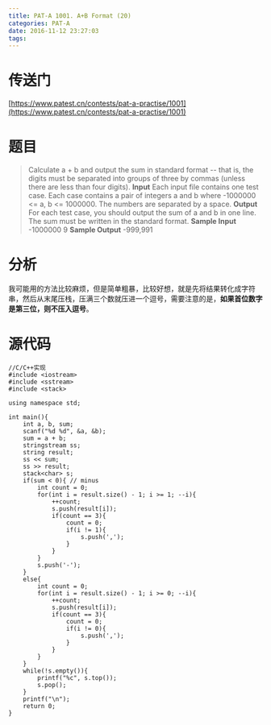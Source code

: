 ```yaml
---
title: PAT-A 1001. A+B Format (20)
categories: PAT-A
date: 2016-11-12 23:27:03
tags:
---
```

# 传送门
[https://www.patest.cn/contests/pat-a-practise/1001](https://www.patest.cn/contests/pat-a-practise/1001)
<!--more-->
# 题目
> Calculate a + b and output the sum in standard format -- that is, the digits must be separated into groups of three by commas (unless there are less than four digits).
**Input**
Each input file contains one test case. Each case contains a pair of integers a and b where -1000000 <= a, b <= 1000000. The numbers are separated by a space.
**Output**
For each test case, you should output the sum of a and b in one line. The sum must be written in the standard format.
**Sample Input**
-1000000 9
**Sample Output**
-999,991

# 分析
我可能用的方法比较麻烦，但是简单粗暴，比较好想，就是先将结果转化成字符串，然后从末尾压栈，压满三个数就压进一个逗号，需要注意的是，**如果首位数字是第三位，则不压入逗号**。

# 源代码

	//C/C++实现
	#include <iostream>
	#include <sstream>
	#include <stack>

	using namespace std;

	int main(){
		int a, b, sum;
		scanf("%d %d", &a, &b);
		sum = a + b;
		stringstream ss;
		string result;
		ss << sum;
		ss >> result;
		stack<char> s;
		if(sum < 0){ // minus
			int count = 0;
			for(int i = result.size() - 1; i >= 1; --i){
				++count;
				s.push(result[i]);
				if(count == 3){
					count = 0;
					if(i != 1){
						s.push(',');
					}
				}
			}
			s.push('-');
		}
		else{
			int count = 0;
			for(int i = result.size() - 1; i >= 0; --i){
				++count;
				s.push(result[i]);
				if(count == 3){
					count = 0;
					if(i != 0){
						s.push(',');
					}
				}
			}
		}
		while(!s.empty()){
			printf("%c", s.top());
			s.pop();
		}
		printf("\n");
		return 0;
	}